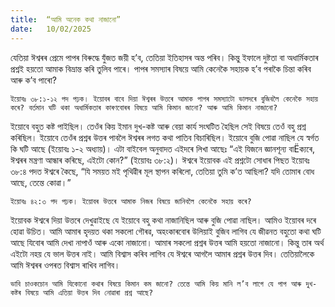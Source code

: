 ```yaml
---
title:  “আমি অনেক কথা নাজানো”
date:   10/02/2025
---
```


যেতিয়া ঈশ্বৰৰ প্ৰেমে পাপৰ বিৰুদ্ধে যুঁজত জয়ী হ’ব, তেতিয়া ইতিহাসৰ অন্ত পৰিব। কিন্তু ইফালে দুষ্টতা বা অধাৰ্মিকতাৰ প্ৰশ্নই হয়তো আমাক বিভ্ৰান্ত কৰি তুলিব পাৰে। পাপৰ সমস্যাৰ বিষয়ে আমি কেনেকৈ সহায়ক হ’ব পৰাকৈ চিন্তা কৰিব আৰু ক’ব পাৰো?

`ইয়োবঃ ৩৮:১-১২ পদ পঢ়ক। ইয়োবৰ বাবে দিয়া ঈশ্বৰৰ উত্তৰে আমাক পাপৰ সমস্যাটো ভালদৰে বুজিবলৈ কেনেকৈ সহায় কৰে? বৰ্তমান ঘটি থকা অধাৰ্মিকতাৰ কাৰণবোৰৰ বিষয়ে আমি কিমান জানো? আৰু আমি কিমান নাজানো?`

ইয়োবে বহুত কষ্ট পাইছিল। তেওঁৰ কিয় ইমান দুখ-কষ্ট আৰু বেয়া কাৰ্য সংঘটিত হৈছিল সেই বিষয়ে তেওঁ বহু প্ৰশ্ন কৰিছিল। ইয়োবে তেওঁৰ প্ৰশ্নৰ উত্তৰ পাবলৈ ঈশ্বৰৰ লগত কথা পাতিব বিচাৰিছিল। ইয়োবে বুজি পোৱা নাছিল যে স্বৰ্গত কি ঘটি আছে (ইয়োবঃ ১-২ অধ্যায়)। এটা বাইবেল অনুবাদত এইদৰে লিখা আছেঃ “এই যিজনে জ্ঞানশূন্য বাËক্যৰে, ঈশ্বৰৰ মন্ত্ৰণা আন্ধাৰ কৰিছে, এইটো কোন?” (ইয়োবঃ ৩৮:২)। ঈশ্বৰে ইয়োবক এই প্ৰশ্নটো সোধাৰ পিছত ইয়োবঃ ৩৮:৪ পদত ঈশ্বৰে কৈছে, “যি সময়ত মই পৃথিৱীৰ মূল স্থাপন কৰিলো, তেতিয়া তুমি ক’ত আছিলা? যদি তোমাৰ বোধ আছে, তেন্তে কোৱা।”

`ইয়োবঃ ৪২:৩ পদ পঢ়ক। ইয়োবৰ উত্তৰে আমাক নিজৰ বিষয়ে জানিবলৈ কেনেকৈ সহায় কৰে?`

ইয়োবক ঈশ্বৰে দিয়া উত্তৰে দেখুৱাইছে যে ইয়োবে বহু কথা নাজানিছিল আৰু বুজি পোৱা নাছিল। আমিও ইয়োবৰ দৰে হোৱা উচিত। আমি আমাৰ হৃদয়ত থকা সকলো গৌৰৱ, অহংকাৰবোৰ উলিয়াই বুজিব লাগিব যে জীৱনত বহুতো কথা ঘটি আছে যিবোৰ আমি দেখা নাপাওঁ আৰু একো নাজানো। আমাৰ সকলো প্ৰশ্নৰ উত্তৰ আমি হয়তো নাজানো। কিন্তু তাৰ অৰ্থ এইটো নহয় যে ভাল উত্তৰ নাই। আমি বিশ্বাস কৰিব লাগিব যে ঈশ্বৰে আগলৈ আমাৰ প্ৰশ্নৰ উত্তৰ দিব। তেতিয়ালৈকে আমি ঈশ্বৰৰ ওপৰত বিশ্বাস ৰাখিব লাগিব।

`ভাবি চাওকচোন আমি যিকোনো কথাৰ বিষয়ে কিমান কম জানো? তেন্তে আমি কিয় মানি ল’ব লাগে যে পাপ আৰু দুখ-কষ্টৰ বিষয়ে আমি এতিয়া উত্তৰ দিব নোৱাৰা প্ৰশ্ন আছে?`